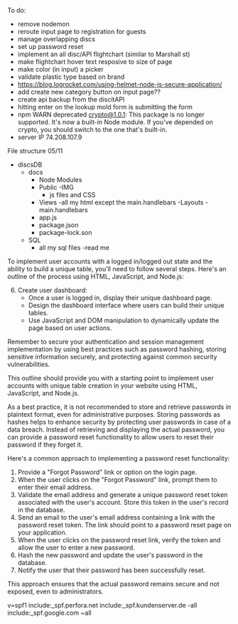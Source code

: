To do:
- remove nodemon
- reroute input page to registration for guests
- manage overlapping discs
- set up password reset 
- implement an all disc/API flightchart (similar to Marshall st)
- make flightchart hover text resposive to size of page
- make color (in input) a picker
- validate plastic type based on brand
- https://blog.logrocket.com/using-helmet-node-js-secure-application/
- add create new category button on input page??
- create api backup from the discitAPI
- hitting enter on the lookup mold form is submitting the form
- npm WARN deprecated crypto@1.0.1: This package is no longer supported. It's now a built-in Node module. If you've depended on crypto, you should switch to the one that's built-in.
- server IP 74.208.107.9

File structure 05/11

- discsDB
    - docs
        - Node Modules
        - Public
            -IMG
            - js files and CSS
        - Views
            -all my html except the main.handlebars
            -Layouts
                - main.handlebars
        - app.js
        - package.json
        - package-lock.son
    - SQL
        - all my sql files
    -read me


To implement user accounts with a logged in/logged out state and the ability to build a unique table, you'll need to follow several steps. Here's an outline of the process using HTML, JavaScript, and Node.js:

<!-- 1. Set up your HTML pages:
   - Create an HTML page for user registration, login, and the user dashboard.
   - Include form elements for inputting user credentials (e.g., email, password) in the registration and login pages. -->

<!-- 2. Create a database schema:
   - Define the necessary tables in your database to store user information.
   - Consider including tables for users and their unique tables, along with any additional fields you require. -->

<!-- 3. Implement user registration:
   - Handle form submission in your Node.js app by creating a route for user registration.
   - Retrieve the submitted form data, validate it, and store it in the database using Sequelize or your preferred ORM (Object-Relational Mapping) library.
   - Hash the user's password for security before storing it in the database. -->

<!-- 4. Implement user login:
   - Create a route for handling user login form submission.
   - Retrieve the submitted form data and verify it against the stored user credentials in the database.
   - If the credentials match, create a session or token to track the user's logged-in state. -->

<!-- 5. Set up session management:
   - Use a session management library like `express-session` to manage user sessions.
   - Configure the session middleware in your Node.js app to handle session data storage and retrieval.
   - Store session information, such as the user ID, in the session object. -->

6. Create user dashboard:
   - Once a user is logged in, display their unique dashboard page.
   - Design the dashboard interface where users can build their unique tables.
   - Use JavaScript and DOM manipulation to dynamically update the page based on user actions.

<!-- 7. Implement table creation:
   - Create routes in your Node.js app to handle table creation requests from the user dashboard.
   - Retrieve the necessary data from the request, validate it, and store it in the database.
   - Use Sequelize or your ORM library to create a new entry in the user's table. -->

<!-- 8. Implement logout functionality:
   - Create a route for user logout.
   - Clear the user's session or token to mark them as logged out.
   - Redirect them to a designated page, such as the login page or homepage. -->

Remember to secure your authentication and session management implementation by using best practices such as password hashing, storing sensitive information securely, and protecting against common security vulnerabilities.

This outline should provide you with a starting point to implement user accounts with unique table creation in your website using HTML, JavaScript, and Node.js.

As a best practice, it is not recommended to store and retrieve passwords in plaintext format, even for administrative purposes. Storing passwords as hashes helps to enhance security by protecting user passwords in case of a data breach. Instead of retrieving and displaying the actual password, you can provide a password reset functionality to allow users to reset their password if they forget it.

Here's a common approach to implementing a password reset functionality:

1. Provide a "Forgot Password" link or option on the login page.
2. When the user clicks on the "Forgot Password" link, prompt them to enter their email address.
3. Validate the email address and generate a unique password reset token associated with the user's account. Store this token in the user's record in the database.
4. Send an email to the user's email address containing a link with the password reset token. The link should point to a password reset page on your application.
5. When the user clicks on the password reset link, verify the token and allow the user to enter a new password.
6. Hash the new password and update the user's password in the database.
7. Notify the user that their password has been successfully reset.

This approach ensures that the actual password remains secure and not exposed, even to administrators.

v=spf1 include:_spf.perfora.net include:_spf.kundenserver.de -all include:_spf.google.com ~all